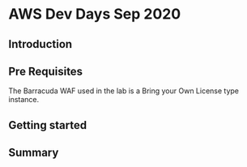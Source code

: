 # AWS Dev Days Sep 2020

## Introduction
## Pre Requisites

The Barracuda WAF used in the lab is a Bring your Own License type instance. 
## Getting started
## Summary

